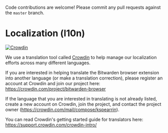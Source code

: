 Code contributions are welcome! Please commit any pull requests against the `master` branch.

# Localization (l10n)

[![Crowdin](https://d322cqt584bo4o.cloudfront.net/bitwarden-browser/localized.svg)](https://crowdin.com/project/bitwarden-browser)

We use a translation tool called [Crowdin](https://crowdin.com) to help manage our localization efforts across many different languages.

If you are interested in helping translate the Bitwarden browser extension into another language (or make a translation correction), please register an account at Crowdin and join our project here: https://crowdin.com/project/bitwarden-browser

If the language that you are interested in translating is not already listed, create a new account on Crowdin, join the project, and contact the project owner (https://crowdin.com/mail/compose/kspearrin).

You can read Crowdin's getting started guide for translators here: https://support.crowdin.com/crowdin-intro/
